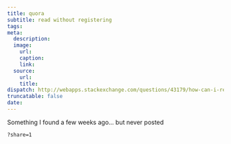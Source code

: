 ```yaml
---
title: quora
subtitle: read without registering
tags:
meta:
  description:
  image:
    url:
    caption:
    link:
  source:
    url:
    title:
dispatch: http://webapps.stackexchange.com/questions/43179/how-can-i-read-all-answers-on-quora-without-having-to-register
truncatable: false
date:
---
```


Something I found a few weeks ago... but never posted

	?share=1
